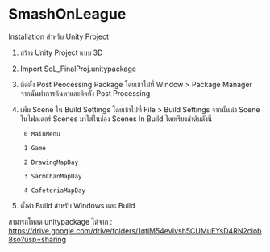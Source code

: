 # SmashOnLeague

Installation สำหรับ Unity Project

1. สร้าง Unity Project แบบ 3D
2. Import SoL_FinalProj.unitypackage
3. ติดตั้ง Post Peocessing Package โดยเข้าไปที่ Window > Package Manager จากนั้นทำการค้นหาและติดตั้ง Post Processing
4. เพิ่ม Scene ใน Build Settings โดยเข้าไปที่ File > Build Settings จากนั้นนำ Scene ในโฟลเดอร์ Scenes มาใส่ในช่อง Scenes In Build โดยเรียงลำดับดังนี้

        0 MainMenu
  
        1 Game
  
        2 DrawingMapDay
  
        3 SarmChanMapDay
  
        4 CafeteriaMapDay
5. ตั้งค่า Build สำหรับ Windows และ Build

สามารถโหลด unitypackage ได้จาก :
https://drive.google.com/drive/folders/1qtlM54evIvsh5CUMuEYsD4RN2ciob8so?usp=sharing
